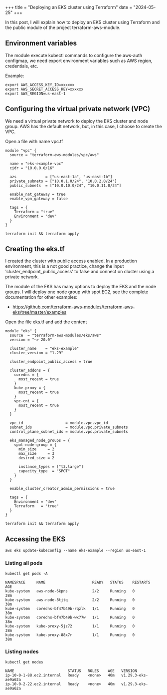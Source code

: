 +++
title = "Deploying an EKS cluster using Terraform"
date = "2024-05-25"
+++

In this post, I will explain how to deploy an EKS cluster using Terraform and the public 
module of the project terraform-aws-module.

<!--more-->

## Environment variables

The module execute kubectl commands to configure the aws-auth configmap, we need
export environment variables such as AWS region, credentials, etc.

Example:

```
export AWS_ACCESS_KEY_ID=xxxxxx
export AWS_SECRET_ACCESS_KEY=xxxxxx
export AWS_REGION=us-east-1
```

## Configuring the virtual private network (VPC)

We need a virtual private network to deploy the EKS cluster and node group. AWS has
the default network, but, in this case, I choose to create the VPC.

Open a file with name vpc.tf

```
module "vpc" {
  source = "terraform-aws-modules/vpc/aws"

  name = "eks-example-vpc"
  cidr = "10.0.0.0/16"

  azs             = ["us-east-1a", "us-east-1b"]
  private_subnets = ["10.0.1.0/24", "10.0.2.0/24"]
  public_subnets  = ["10.0.10.0/24", "10.0.11.0/24"]

  enable_nat_gateway = true
  enable_vpn_gateway = false

  tags = {
    Terraform = "true"
    Environment = "dev"
  }
}
```

```
terraform init && terraform apply
```

## Creating the eks.tf

I created the cluster with public access enabled. In a production environment, this is a not
good practice, change the input 'cluster_endpoint_public_access' to false and connect on cluster using
a private network.

The module of the EKS has many options to deploy the EKS and the node groups.
I will deploy one node group with spot EC2, see the complete documentation for other
examples:

* https://github.com/terraform-aws-modules/terraform-aws-eks/tree/master/examples

Open the file eks.tf and add the content

```
module "eks" {
  source  = "terraform-aws-modules/eks/aws"
  version = "~> 20.0"

  cluster_name    = "eks-example"
  cluster_version = "1.29"

  cluster_endpoint_public_access = true

  cluster_addons = {
    coredns = {
      most_recent = true
    }
    kube-proxy = {
      most_recent = true
    }
    vpc-cni = {
      most_recent = true
    }
  }

  vpc_id                   = module.vpc.vpc_id
  subnet_ids               = module.vpc.private_subnets
  control_plane_subnet_ids = module.vpc.private_subnets

  eks_managed_node_groups = {
    spot-node-group = {
      min_size     = 2
      max_size     = 3
      desired_size = 2

      instance_types = ["t3.large"]
      capacity_type  = "SPOT"
    }
  }

  enable_cluster_creator_admin_permissions = true

  tags = {
    Environment = "dev"
    Terraform   = "true"
  }
}
```

```
terraform init && terraform apply
```

## Accessing the EKS

```
aws eks update-kubeconfig --name eks-example --region us-east-1
```

### Listing all pods

```
kubectl get pods -A
```

```
NAMESPACE     NAME                     READY   STATUS    RESTARTS   AGE
kube-system   aws-node-6kpns           2/2     Running   0          38m
kube-system   aws-node-8tjtq           2/2     Running   0          38m
kube-system   coredns-bf47b49b-rqzlk   1/1     Running   0          38m
kube-system   coredns-bf47b49b-wx77w   1/1     Running   0          38m
kube-system   kube-proxy-5jz72         1/1     Running   0          38m
kube-system   kube-proxy-88x7r         1/1     Running   0          38m
```

### Listing nodes

```
kubectl get nodes
```

```
NAME                        STATUS   ROLES    AGE   VERSION
ip-10-0-1-88.ec2.internal   Ready    <none>   40m   v1.29.3-eks-ae9a62a
ip-10-0-2-22.ec2.internal   Ready    <none>   40m   v1.29.3-eks-ae9a62a
```

